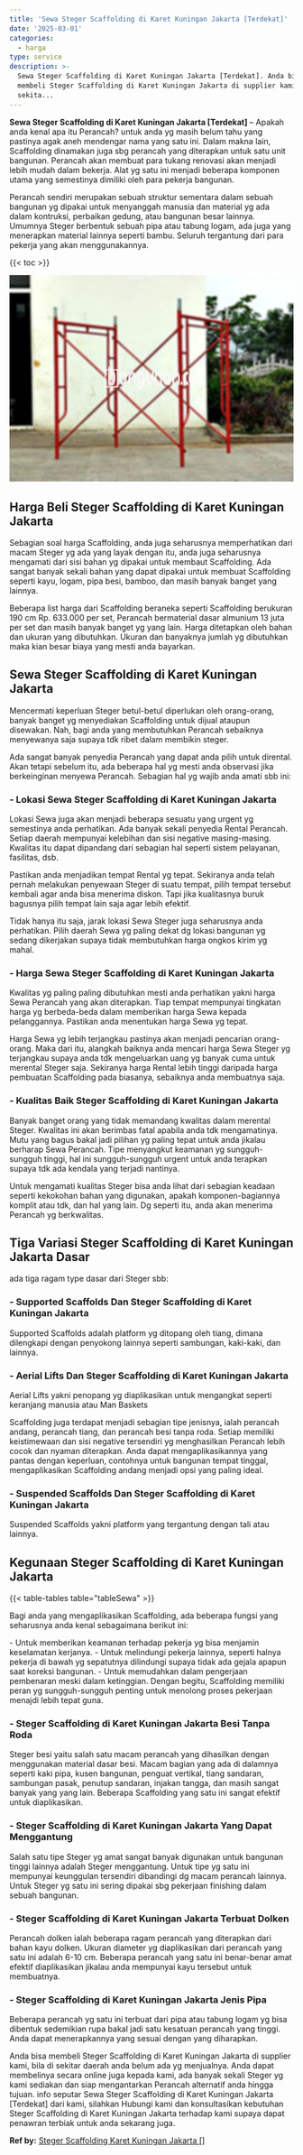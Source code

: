 ```yaml
---
title: 'Sewa Steger Scaffolding di Karet Kuningan Jakarta [Terdekat]'
date: '2025-03-01'
categories:
  - harga
type: service
description: >-
  Sewa Steger Scaffolding di Karet Kuningan Jakarta [Terdekat]. Anda bisa
  membeli Steger Scaffolding di Karet Kuningan Jakarta di supplier kami, bila di
  sekita...
---
```


**Sewa Steger Scaffolding di Karet Kuningan Jakarta \[Terdekat\]** – Apakah anda kenal apa itu Perancah? untuk anda yg masih belum tahu yang pastinya agak aneh mendengar nama yang satu ini. Dalam makna lain, Scaffolding dinamakan juga sbg perancah yang diterapkan untuk satu unit bangunan. Perancah akan membuat para tukang renovasi akan menjadi lebih mudah dalam bekerja. Alat yg satu ini menjadi beberapa komponen utama yang semestinya dimiliki oleh para pekerja bangunan.

Perancah sendiri merupakan sebuah struktur sementara dalam sebuah bangunan yg dipakai untuk menyanggah manusia dan material yg ada dalam kontruksi, perbaikan gedung, atau bangunan besar lainnya. Umumnya Steger berbentuk sebuah pipa atau tabung logam, ada juga yang menerapkan material lainnya seperti bambu. Seluruh tergantung dari para pekerja yang akan menggunakannya.

{{< toc >}}

![Sewa Steger Scaffolding di Karet Kuningan Jakarta [Terdekat]](/images/sewa-scaffolding-steger-27.png)

## Harga Beli Steger Scaffolding di Karet Kuningan Jakarta

Sebagian soal harga Scaffolding, anda juga seharusnya memperhatikan dari macam Steger yg ada yang layak dengan itu, anda juga seharusnya mengamati dari sisi bahan yg dipakai untuk membaut Scaffolding. Ada sangat banyak sekali bahan yang dapat dipakai untuk membuat Scaffolding seperti kayu, logam, pipa besi, bamboo, dan masih banyak banget yang lainnya.

Beberapa list harga dari Scaffolding beraneka seperti Scaffolding berukuran 190 cm Rp. 633.000 per set, Perancah bermaterial dasar almunium 13 juta per set dan masih banyak banget yg yang lain. Harga ditetapkan oleh bahan dan ukuran yang dibutuhkan. Ukuran dan banyaknya jumlah yg dibutuhkan maka kian besar biaya yang mesti anda bayarkan.

## Sewa Steger Scaffolding di Karet Kuningan Jakarta

Mencermati keperluan Steger betul-betul diperlukan oleh orang-orang, banyak banget yg menyediakan Scaffolding untuk dijual ataupun disewakan. Nah, bagi anda yang membutuhkan Perancah sebaiknya menyewanya saja supaya tdk ribet dalam membikin steger.

Ada sangat banyak penyedia Perancah yang dapat anda pilih untuk dirental. Akan tetapi sebelum itu, ada beberapa hal yg mesti anda observasi jika berkeinginan menyewa Perancah. Sebagian hal yg wajib anda amati sbb ini:

### \- Lokasi Sewa Steger Scaffolding di Karet Kuningan Jakarta

Lokasi Sewa juga akan menjadi beberapa sesuatu yang urgent yg semestinya anda perhatikan. Ada banyak sekali penyedia Rental Perancah. Setiap daerah mempunyai kelebihan dan sisi negative masing-masing. Kwalitas itu dapat dipandang dari sebagian hal seperti sistem pelayanan, fasilitas, dsb.

Pastikan anda menjadikan tempat Rental yg tepat. Sekiranya anda telah pernah melakukan penyewaan Steger di suatu tempat, pilih tempat tersebut kembali agar anda bisa menerima diskon. Tapi jika kualitasnya buruk bagusnya pilih tempat lain saja agar lebih efektif.

Tidak hanya itu saja, jarak lokasi Sewa Steger juga seharusnya anda perhatikan. Pilih daerah Sewa yg paling dekat dg lokasi bangunan yg sedang dikerjakan supaya tidak membutuhkan harga ongkos kirim yg mahal.

### \- Harga Sewa Steger Scaffolding di Karet Kuningan Jakarta

Kwalitas yg paling paling dibutuhkan mesti anda perhatikan yakni harga Sewa Perancah yang akan diterapkan. Tiap tempat mempunyai tingkatan harga yg berbeda-beda dalam memberikan harga Sewa kepada pelanggannya. Pastikan anda menentukan harga Sewa yg tepat.

Harga Sewa yg lebih terjangkau pastinya akan menjadi pencarian orang-orang. Maka dari itu, alangkah baiknya anda mencari harga Sewa Steger yg terjangkau supaya anda tdk mengeluarkan uang yg banyak cuma untuk merental Steger saja. Sekiranya harga Rental lebih tinggi daripada harga pembuatan Scaffolding pada biasanya, sebaiknya anda membuatnya saja.

### \- Kualitas Baik Steger Scaffolding di Karet Kuningan Jakarta

Banyak banget orang yang tidak memandang kwalitas dalam merental Steger. Kwalitas ini akan berimbas fatal apabila anda tdk mengamatinya. Mutu yang bagus bakal jadi pilihan yg paling tepat untuk anda jikalau berharap Sewa Perancah. Tipe menyangkut keamanan yg sungguh-sungguh tinggi, hal ini sungguh-sungguh urgent untuk anda terapkan supaya tdk ada kendala yang terjadi nantinya.

Untuk mengamati kualitas Steger bisa anda lihat dari sebagian keadaan seperti kekokohan bahan yang digunakan, apakah komponen-bagiannya komplit atau tdk, dan hal yang lain. Dg seperti itu, anda akan menerima Perancah yg berkwalitas.

## Tiga Variasi Steger Scaffolding di Karet Kuningan Jakarta Dasar

ada tiga ragam type dasar dari Steger sbb:

### \- Supported Scaffolds Dan Steger Scaffolding di Karet Kuningan Jakarta

Supported Scaffolds adalah platform yg ditopang oleh tiang, dimana dilengkapi dengan penyokong lainnya seperti sambungan, kaki-kaki, dan lainnya.

### \- Aerial Lifts Dan Steger Scaffolding di Karet Kuningan Jakarta

Aerial Lifts yakni penopang yg diaplikasikan untuk mengangkat seperti keranjang manusia atau Man Baskets

Scaffolding juga terdapat menjadi sebagian tipe jenisnya, ialah perancah andang, perancah tiang, dan perancah besi tanpa roda. Setiap memiliki keistimewaan dan sisi negative tersendiri yg menghasilkan Perancah lebih cocok dan nyaman diterapkan. Anda dapat mengaplikasikannya yang pantas dengan keperluan, contohnya untuk bangunan tempat tinggal, mengaplikasikan Scaffolding andang menjadi opsi yang paling ideal.

### \- Suspended Scaffolds Dan Steger Scaffolding di Karet Kuningan Jakarta

Suspended Scaffolds yakni platform yang tergantung dengan tali atau lainnya.

## Kegunaan Steger Scaffolding di Karet Kuningan Jakarta

{{< table-tables table="tableSewa" >}}

Bagi anda yang mengaplikasikan Scaffolding, ada beberapa fungsi yang seharusnya anda kenal sebagaimana berikut ini:

\- Untuk memberikan keamanan terhadap pekerja yg bisa menjamin keselamatan kerjanya. - Untuk melindungi pekerja lainnya, seperti halnya pekerja di bawah yg sepatutnya dilindungi supaya tidak ada gejala apapun saat koreksi bangunan. - Untuk memudahkan dalam pengerjaan pembenaran meski dalam ketinggian. Dengan begitu, Scaffolding memiliki peran yg sungguh-sungguh penting untuk menolong proses pekerjaan menajdi lebih tepat guna.

### \- Steger Scaffolding di Karet Kuningan Jakarta Besi Tanpa Roda

Steger besi yaitu salah satu macam perancah yang dihasilkan dengan menggunakan material dasar besi. Macam bagian yang ada di dalamnya seperti kaki pipa, kusen bangunan, penguat vertikal, tiang sandaran, sambungan pasak, penutup sandaran, injakan tangga, dan masih sangat banyak yang yang lain. Beberapa Scaffolding yang satu ini sangat efektif untuk diaplikasikan.

### \- Steger Scaffolding di Karet Kuningan Jakarta Yang Dapat Menggantung

Salah satu tipe Steger yg amat sangat banyak digunakan untuk bangunan tinggi lainnya adalah Steger menggantung. Untuk tipe yg satu ini mempunyai keunggulan tersendiri dibandingi dg macam perancah lainnya. Untuk Steger yg satu ini sering dipakai sbg pekerjaan finishing dalam sebuah bangunan.

### \- Steger Scaffolding di Karet Kuningan Jakarta Terbuat Dolken

Perancah dolken ialah beberapa ragam perancah yang diterapkan dari bahan kayu dolken. Ukuran diameter yg diaplikasikan dari perancah yang satu ini adalah 6-10 cm. Beberapa perancah yang satu ini benar-benar amat efektif diaplikasikan jikalau anda mempunyai kayu tersebut untuk membuatnya.

### \- Steger Scaffolding di Karet Kuningan Jakarta Jenis Pipa

Beberapa perancah yg satu ini terbuat dari pipa atau tabung logam yg bisa dibentuk sedemikian rupa bakal jadi satu kesatuan perancah yang tinggi. Anda dapat menerapkannya yang sesuai dengan yang diharapkan.

Anda bisa membeli Steger Scaffolding di Karet Kuningan Jakarta di supplier kami, bila di sekitar daerah anda belum ada yg menjualnya. Anda dapat membelinya secara online juga kepada kami, ada banyak sekali Steger yg kami sediakan dan siap mengantarkan Perancah alternatif anda hingga tujuan. info seputar Sewa Steger Scaffolding di Karet Kuningan Jakarta \[Terdekat\] dari kami, silahkan Hubungi kami dan konsultasikan kebutuhan Steger Scaffolding di Karet Kuningan Jakarta terhadap kami supaya dapat penawran terbiak untuk anda sekarang juga.

**Ref by:** [Steger Scaffolding Karet Kuningan Jakarta []](https://id.wikipedia.org/wiki/Steger)

